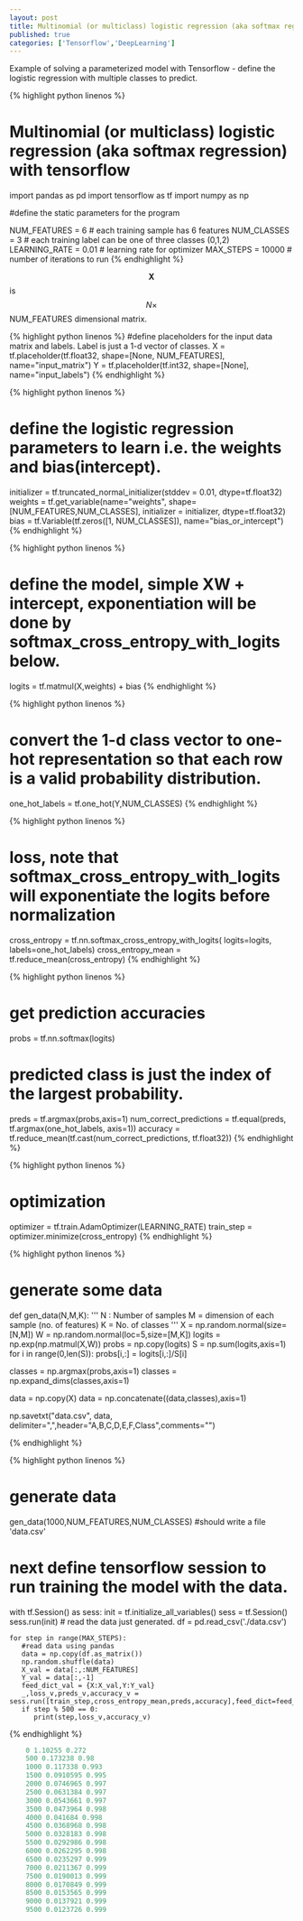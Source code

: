 ```yaml
---
layout: post
title: Multinomial (or multiclass) logistic regression (aka softmax regression) with tensorflow
published: true
categories: ['Tensorflow','DeepLearning']
---
```


Example of solving a parameterized model with Tensorflow - define the logistic regression with multiple classes to predict.

{% highlight python linenos %}
# Multinomial (or multiclass) logistic regression (aka softmax regression) with tensorflow

import pandas as pd
import tensorflow as tf
import numpy as np

#define the static parameters for the program

NUM_FEATURES = 6 # each training sample has 6 features 
NUM_CLASSES = 3  # each training label can be one of three classes (0,1,2)
LEARNING_RATE = 0.01 # learning rate for optimizer
MAX_STEPS = 10000 # number of iterations to run
{% endhighlight %}


$$ \textbf{X} $$ is $$ N \times $$ NUM_FEATURES dimensional matrix. 

{% highlight python linenos %}
#define placeholders for the input data matrix and labels. Label is just a 1-d vector of classes.
X = tf.placeholder(tf.float32, shape=[None, NUM_FEATURES], name="input_matrix")
Y = tf.placeholder(tf.int32, shape=[None], name="input_labels")
{% endhighlight %}


{% highlight python linenos %}
# define the logistic regression parameters to learn i.e. the weights and bias(intercept).
initializer = tf.truncated_normal_initializer(stddev = 0.01, dtype=tf.float32)
weights = tf.get_variable(name="weights", shape=[NUM_FEATURES,NUM_CLASSES], initializer = initializer, dtype=tf.float32)
bias = tf.Variable(tf.zeros([1, NUM_CLASSES]), name="bias_or_intercept")
{% endhighlight %}


{% highlight python linenos %}
# define the model, simple XW + intercept, exponentiation will be done by softmax_cross_entropy_with_logits below.
logits = tf.matmul(X,weights) + bias
{% endhighlight %}


{% highlight python linenos %}
# convert the 1-d class vector to one-hot representation so that each row is a valid probability distribution.
one_hot_labels = tf.one_hot(Y,NUM_CLASSES)
{% endhighlight %}


{% highlight python linenos %}
# loss, note that softmax_cross_entropy_with_logits will exponentiate the logits before normalization
cross_entropy = tf.nn.softmax_cross_entropy_with_logits( logits=logits, labels=one_hot_labels)
cross_entropy_mean = tf.reduce_mean(cross_entropy)
{% endhighlight %}


{% highlight python linenos %}
# get prediction accuracies
probs = tf.nn.softmax(logits)
# predicted class is just the index of the largest probability.
preds = tf.argmax(probs,axis=1)
num_correct_predictions = tf.equal(preds, tf.argmax(one_hot_labels, axis=1))
accuracy = tf.reduce_mean(tf.cast(num_correct_predictions, tf.float32))
{% endhighlight %}


{% highlight python linenos %}
# optimization 
optimizer = tf.train.AdamOptimizer(LEARNING_RATE)
train_step = optimizer.minimize(cross_entropy)
{% endhighlight %}


{% highlight python linenos %}
# generate some data 
def gen_data(N,M,K):
  '''
  N : Number of samples 
  M = dimension of each sample (no. of features)
  K = No. of classes
  '''
  X = np.random.normal(size=[N,M])
  W = np.random.normal(loc=5,size=[M,K])
  logits = np.exp(np.matmul(X,W))
  probs = np.copy(logits)
  S = np.sum(logits,axis=1)
  for i in range(0,len(S)):
    probs[i,:] = logits[i,:]/S[i]

  classes = np.argmax(probs,axis=1)
  classes = np.expand_dims(classes,axis=1)

  data = np.copy(X)
  data = np.concatenate((data,classes),axis=1)

  np.savetxt("data.csv", data, delimiter=",",header="A,B,C,D,E,F,Class",comments="")

{% endhighlight %}


{% highlight python linenos %}
# generate data
gen_data(1000,NUM_FEATURES,NUM_CLASSES) #should write a file 'data.csv'
    
# next define tensorflow session to run training the model with the data.
with tf.Session() as sess:
    init = tf.initialize_all_variables()
    sess = tf.Session()
    sess.run(init)
    # read the data just generated. 
    df = pd.read_csv('./data.csv')

    for step in range(MAX_STEPS):
       #read data using pandas
       data = np.copy(df.as_matrix())
       np.random.shuffle(data)
       X_val = data[:,:NUM_FEATURES]
       Y_val = data[:,-1]
       feed_dict_val = {X:X_val,Y:Y_val}
       _,loss_v,preds_v,accuracy_v = sess.run([train_step,cross_entropy_mean,preds,accuracy],feed_dict=feed_dict_val)
       if step % 500 == 0:
          print(step,loss_v,accuracy_v)

{% endhighlight %}

```python
    0 1.10255 0.272
    500 0.173238 0.98
    1000 0.117338 0.993
    1500 0.0910595 0.995
    2000 0.0746965 0.997
    2500 0.0631384 0.997
    3000 0.0543661 0.997
    3500 0.0473964 0.998
    4000 0.041684 0.998
    4500 0.0368968 0.998
    5000 0.0328183 0.998
    5500 0.0292986 0.998
    6000 0.0262295 0.998
    6500 0.0235297 0.999
    7000 0.0211367 0.999
    7500 0.0190013 0.999
    8000 0.0170849 0.999
    8500 0.0153565 0.999
    9000 0.0137921 0.999
    9500 0.0123726 0.999
```  

